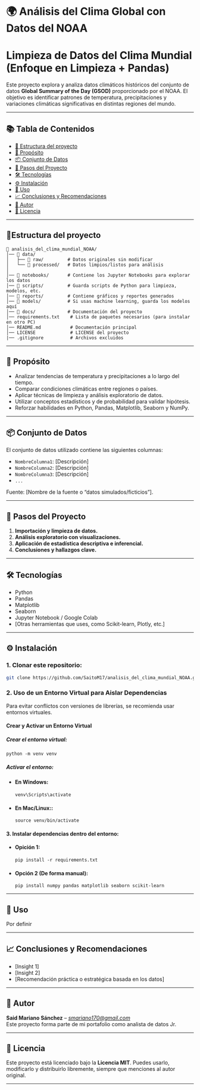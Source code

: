 # 🌍 Análisis del Clima Global con Datos del NOAA
# Limpieza de Datos del Clima Mundial (Enfoque en Limpieza + Pandas)

Este proyecto explora y analiza datos climáticos históricos del conjunto de datos **Global Summary of the Day (GSOD)** proporcionado por el NOAA. El objetivo es identificar patrones de temperatura, precipitaciones y variaciones climáticas significativas en distintas regiones del mundo.

---

## 📚 Tabla de Contenidos

- [📂 Estructura del proyecto](#estructura-del-proyecto)
- [🎯 Propósito](#-propósito)
- [📦 Conjunto de Datos](#-conjunto-de-datos)
- [🧪 Pasos del Proyecto](#-pasos-del-proyecto)
- [🛠️ Tecnologías](#-tecnologías)
- [⚙️ Instalación](#-instalación)
- [🚀 Uso](#-uso)
- [📈 Conclusiones y Recomendaciones](#-conclusiones-y-recomendaciones)
- [👤 Autor](#-autor)
- [📝 Licencia](#-licencia)

---
## 📂Estructura del proyecto
```
📂 analisis_del_clima_mundial_NOAA/
│── 📂 data/           
│   ├── 📂 raw/         # Datos originales sin modificar
│   └── 📂 processed/   # Datos limpios/listos para análisis
│
│── 📂 notebooks/       # Contiene los Jupyter Notebooks para explorar los datos
│── 📂 scripts/         # Guarda scripts de Python para limpieza, modelos, etc.
│── 📂 reports/         # Contiene gráficos y reportes generados
│── 📂 models/          # Si usas machine learning, guarda los modelos aquí
│── 📂 docs/            # Documentación del proyecto
│── requirements.txt    # Lista de paquetes necesarios (para instalar en otro PC)
│── README.md           # Documentación principal
│── LICENSE             # LICENSE del proyecto
|── .gitignore          # Archivos excluidos
```
---

## 🎯 Propósito

- Analizar tendencias de temperatura y precipitaciones a lo largo del tiempo.
- Comparar condiciones climáticas entre regiones o países.
- Aplicar técnicas de limpieza y análisis exploratorio de datos.
- Utilizar conceptos estadísticos y de probabilidad para validar hipótesis.
- Reforzar habilidades en Python, Pandas, Matplotlib, Seaborn y NumPy.

---

## 📦 Conjunto de Datos

El conjunto de datos utilizado contiene las siguientes columnas:

- `NombreColumna1`: [Descripción]
- `NombreColumna2`: [Descripción]
- `NombreColumna3`: [Descripción]
- `...`

Fuente: [Nombre de la fuente o “datos simulados/ficticios”].

---

## 🧪 Pasos del Proyecto

1. **Importación y limpieza de datos.**
2. **Análisis exploratorio con visualizaciones.**
3. **Aplicación de estadística descriptiva e inferencial.**
4. **Conclusiones y hallazgos clave.**

---

## 🛠️ Tecnologías

- Python
- Pandas
- Matplotlib
- Seaborn
- Jupyter Notebook / Google Colab
- [Otras herramientas que uses, como Scikit-learn, Plotly, etc.]

---

## ⚙️ Instalación

### 1. Clonar este repositorio:
```bash
git clone https://github.com/SaitoM17/analisis_del_clima_mundial_NOAA.git
```
### 2. Uso de un Entorno Virtual para Aislar Dependencias

Para evitar conflictos con versiones de librerías, se recomienda usar entornos virtuales.

####  Crear y Activar un Entorno Virtual

##### Crear el entorno virtual:
```
python -m venv venv
```
##### Activar el entorno:
* #### En Windows:

    ```
    venv\Scripts\activate
    ```

* #### En Mac/Linux::

    ```
    source venv/bin/activate
    ```
#### 3. Instalar dependencias dentro del entorno:
* #### Opición 1:
    ```
    pip install -r requirements.txt
    ```

* #### Opción 2 (De forma manual):
    ```
    pip install numpy pandas matplotlib seaborn scikit-learn
    ```
---

## 🚀 Uso
Por definir

---

## 📈 Conclusiones y Recomendaciones

- [Insight 1]
- [Insight 2]
- [Recomendación práctica o estratégica basada en los datos]

---

## 👤 Autor

**Said Mariano Sánchez** – *smariano170@gmail.com*  
Este proyecto forma parte de mi portafolio como analista de datos Jr.

---

## 📝 Licencia

Este proyecto está licenciado bajo la **Licencia MIT**. Puedes usarlo, modificarlo y distribuirlo libremente, siempre que menciones al autor original.

---